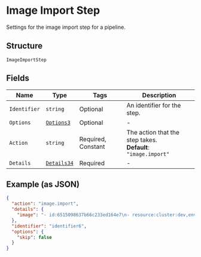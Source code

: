 
# Image Import Step

Settings for the image import step for a pipeline.

## Structure

`ImageImportStep`

## Fields

| Name | Type | Tags | Description |
|  --- | --- | --- | --- |
| `Identifier` | `string` | Optional | An identifier for the step. |
| `Options` | [`Options3`](../../doc/models/options-3.md) | Optional | - |
| `Action` | `string` | Required, Constant | The action that the step takes.<br>**Default**: `"image.import"` |
| `Details` | [`Details34`](../../doc/models/details-34.md) | Required | - |

## Example (as JSON)

```json
{
  "action": "image.import",
  "details": {
    "image": "- id:6515098637b66c233ed164e7\n- resource:cluster:dev,env:demo,container:api\n- from:/image-create\n"
  },
  "identifier": "identifier6",
  "options": {
    "skip": false
  }
}
```

